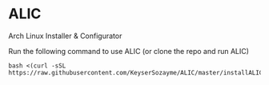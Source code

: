# ALIC
Arch Linux Installer &amp; Configurator


Run the following command to use ALIC (or clone the repo and run ALIC)
```
bash <(curl -sSL https://raw.githubusercontent.com/KeyserSozayme/ALIC/master/installALIC)
```
